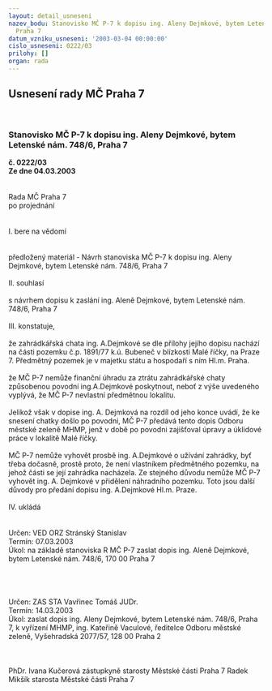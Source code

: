 ```yaml
---
layout: detail_usneseni
nazev_bodu: Stanovisko MČ P-7 k dopisu ing. Aleny Dejmkové, bytem Letenské nám. 748/6,
  Praha 7
datum_vzniku_usneseni: '2003-03-04 00:00:00'
cislo_usneseni: 0222/03
prilohy: []
organ: rada
---
```

<div id="ucUsn_pList" class="usn">
	<span><h2>Usnesení rady MČ Praha 7 </h2>
<br></span><div class="standBody">
<span><h3>Stanovisko MČ P-7 k dopisu ing. Aleny Dejmkové, bytem Letenské nám. 748/6, Praha 7</h3></span><div class="center">
		<strong>č. 0222/03</strong><br>
	</div>
<div class="center">
		<strong>Ze dne 04.03.2003</strong><br><br>
	</div>
<br>Rada MČ Praha 7<br>po projednání<br><br><br>I.	bere na vědomí<br><br> <br>předložený materiál - Návrh stanoviska MČ P-7 k dopisu ing. Aleny Dejmkové, bytem Letenské nám. 748/6, Praha 7 <br><br>II.	souhlasí <br><br>s návrhem dopisu k zaslání ing. Aleně Dejmkové, bytem Letenské nám. 748/6, Praha 7 <br><br>III.	konstatuje,<br><br>že zahrádkářská chata ing. A.Dejmkové se dle přílohy jejího dopisu nachází na části pozemku č.p. 1891/77 k.ú. Bubeneč v blízkosti Malé říčky, na Praze 7. Předmětný pozemek je v majetku státu a hospodaří s ním Hl.m. Praha.<br><br>že MČ P-7 nemůže finanční úhradu za ztrátu zahrádkářské chaty způsobenou povodní ing.A.Dejmkové poskytnout, neboť z výše uvedeného vyplývá, že MČ P-7 nevlastní předmětnou lokalitu.<br><br>Jelikož však v dopise ing. A. Dejmková na rozdíl od jeho konce uvádí, že ke snesení chatky došlo po povodni, MČ P-7 předává tento dopis Odboru městské zeleně MHMP, jenž v době po povodni zajišťoval úpravy a úklidové práce v lokalitě Malé říčky.<br><br>MČ P-7 nemůže vyhovět prosbě ing. A.Dejmkové o užívání zahrádky, byť třeba dočasně, prostě proto, že není vlastníkem předmětného pozemku, na jehož části se její zahrádka nacházela. Ze stejného důvodu nemůže MČ P-7 vyhovět ing. A. Dejmkové v přidělení náhradního pozemku.  Toto jsou další důvody pro předání dopisu ing. A.Dejmkové Hl.m. Praze.<br><br>IV.	ukládá <br><br> <br>Určen:	VED ORZ  Stránský Stanislav<br>Termín: 07.03.2003<br>Úkol:	na základě stanoviska R MČ P-7 zaslat dopis ing. Aleně Dejmkové, bytem Letenské nám. 748/6, 170 00 Praha 7<br> <br>                    <br>                         <br> <br>Určen:	ZAS STA Vavřinec Tomáš JUDr.<br>Termín: 14.03.2003<br>Úkol:	zaslat dopis ing. Aleny Dejmkové, bytem Letenské nám. 748/6, Praha 7, k vyřízení MHMP,  ing. Kateřině Vaculové, ředitelce Odboru městské zeleně, Vyšehradská 2077/57, 128 00 Praha 2 <br> <br> <br>	<br>PhDr. Ivana Kučerová zástupkyně starosty Městské části Praha 7	 Radek Mikšík starosta Městské části Praha 7<br>	<br><br>
</div>
</div>